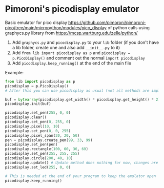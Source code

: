 # Pimoroni's picodisplay emulator

Basic emulator for pico display https://github.com/pimoroni/pimoroni-pico/tree/main/micropython/modules/pico_display of python calls using graphycs.py library from https://mcsp.wartburg.edu/zelle/python/

1. Add `graphycs.py` and `picodisplay.py` to your `lib` folder (if you don't have a lib folder, create one and also add `__init__.py` to it)
2. Add `from lib import picodisplay as p` and `picodisplay = p.PicoDisplay()` and comment out the normal `import picodisplay`
3. Add `picodisplay.keep_running()` at the end of the main file

Example:

```python
from lib import picodisplay as p
picodisplay = p.PicoDisplay()
# After this you can use picodisplay as usual (not all methods are implemented)

buf = bytearray(picodisplay.get_width() * picodisplay.get_height() * 2)
picodisplay.init(buf)

picodisplay.set_pen(255, 0, 0)
picodisplay.clear()
picodisplay.set_pen(0, 255, 0)
picodisplay.pixel(10, 10)
picodisplay.set_pen(0, 0, 255)
picodisplay.pixel_span(20, 20, 50)
pen = picodisplay.create_pen(99, 33, 99)
picodisplay.set_pen(pen)
picodisplay.rectangle(100, 60, 30, 60)
picodisplay.set_pen(255, 255, 255)
picodisplay.circle(200, 40, 10)
picodisplay.update() # Update method does nothing for now, changes are applied directly to the window (no buffer)
picodisplay.set_led(255, 0, 0)

# This is needed at the end of your program to keep the emulator open
picodisplay.keep_running()
```
